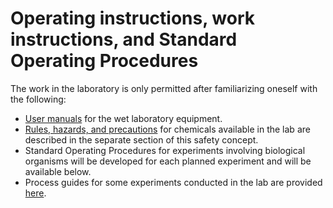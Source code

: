 # Operating instructions, work instructions, and Standard Operating Procedures

The work in the laboratory is only permitted after familiarizing oneself with the following:
- [User manuals](https://drive.google.com/drive/folders/1-gGl0Jj20gXjfeDVtdbEAdviQkH1oo-P?usp=drive_link) for the wet laboratory equipment.
- [Rules, hazards, and precautions](../../02-chemical-safety/README.md) for chemicals available in the lab are described in the separate section of this safety concept.
- Standard Operating Procedures for experiments involving biological organisms will be developed for each planned experiment and will be available below.
- Process guides for some experiments conducted in the lab are provided [here](https://drive.google.com/drive/folders/1gTSVTPXE1Uu6BYCSFkvb-adi6UVNAWKj?usp=sharing).